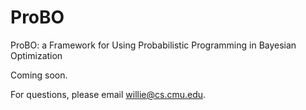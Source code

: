 # ProBO
ProBO: a Framework for Using Probabilistic Programming in Bayesian Optimization

Coming soon.

For questions, please email willie@cs.cmu.edu.
